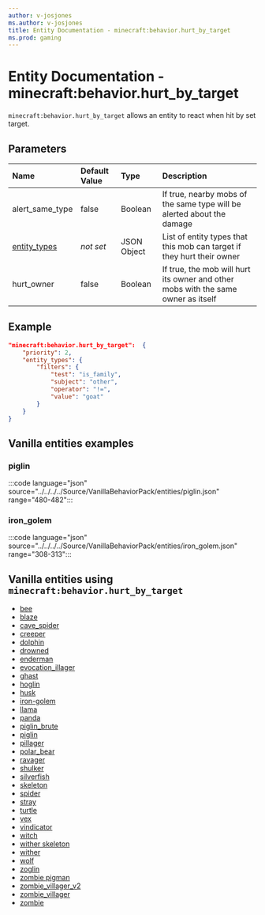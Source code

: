 ```yaml
---
author: v-josjones
ms.author: v-josjones
title: Entity Documentation - minecraft:behavior.hurt_by_target
ms.prod: gaming
---
```


# Entity Documentation - minecraft:behavior.hurt_by_target

`minecraft:behavior.hurt_by_target` allows an entity to react when hit by set target.

## Parameters

|Name |Default Value  |Type  |Description  |
|:----------|:----------|:----------|:----------|
| alert_same_type | false | Boolean| If true, nearby mobs of the same type will be alerted about the damage |
| [entity_types](../Definitions/NestedTables/entity_types.md) | *not set* | JSON Object | List of entity types that this mob can target if they hurt their owner|
| hurt_owner | false | Boolean |  If true, the mob will hurt its owner and other mobs with the same owner as itself |

## Example

```json
"minecraft:behavior.hurt_by_target":  {
    "priority": 2,
    "entity_types": {
        "filters": {
            "test": "is_family",
            "subject": "other",
            "operator": "!=",
            "value": "goat"
        }
    }
}
```

## Vanilla entities examples

### piglin

:::code language="json" source="../../../../Source/VanillaBehaviorPack/entities/piglin.json" range="480-482":::

### iron_golem

:::code language="json" source="../../../../Source/VanillaBehaviorPack/entities/iron_golem.json" range="308-313":::

## Vanilla entities using `minecraft:behavior.hurt_by_target`

- [bee](../../../../Source/VanillaBehaviorPack_Snippets/entities/bee.md)
- [blaze](../../../../Source/VanillaBehaviorPack_Snippets/entities/blaze.md)
- [cave_spider](../../../../Source/VanillaBehaviorPack_Snippets/entities/cave_spider.md)
- [creeper](../../../../Source/VanillaBehaviorPack_Snippets/entities/creeper.md)
- [dolphin](../../../../Source/VanillaBehaviorPack_Snippets/entities/dolphin.md)
- [drowned](../../../../Source/VanillaBehaviorPack_Snippets/entities/drowned.md)
- [enderman](../../../../Source/VanillaBehaviorPack_Snippets/entities/enderman.md)
- [evocation_illager](../../../../Source/VanillaBehaviorPack_Snippets/entities/evocation_illager.md)
- [ghast](../../../../Source/VanillaBehaviorPack_Snippets/entities/ghast.md)
- [hoglin](../../../../Source/VanillaBehaviorPack_Snippets/entities/hoglin.md)
- [husk](../../../../Source/VanillaBehaviorPack_Snippets/entities/husk.md)
- [iron-golem](../../../../Source/VanillaBehaviorPack_Snippets/entities/iron_golem.md)
- [llama](../../../../Source/VanillaBehaviorPack_Snippets/entities/llama.md)
- [panda](../../../../Source/VanillaBehaviorPack_Snippets/entities/panda.md)
- [piglin_brute](../../../../Source/VanillaBehaviorPack_Snippets/entities/piglin_brute.md)
- [piglin](../../../../Source/VanillaBehaviorPack_Snippets/entities/piglin.md)
- [pillager](../../../../Source/VanillaBehaviorPack_Snippets/entities/pillager.md)
- [polar_bear](../../../../Source/VanillaBehaviorPack_Snippets/entities/polar_bear.md)
- [ravager](../../../../Source/VanillaBehaviorPack_Snippets/entities/ravager.md)
- [shulker](../../../../Source/VanillaBehaviorPack_Snippets/entities/shulker.md)
- [silverfish](../../../../Source/VanillaBehaviorPack_Snippets/entities/silverfish.md)
- [skeleton](../../../../Source/VanillaBehaviorPack_Snippets/entities/skeleton.md)
- [spider](../../../../Source/VanillaBehaviorPack_Snippets/entities/spider.md)
- [stray](../../../../Source/VanillaBehaviorPack_Snippets/entities/stray.md)
- [turtle](../../../../Source/VanillaBehaviorPack_Snippets/entities/turtle.md)
- [vex](../../../../Source/VanillaBehaviorPack_Snippets/entities/vex.md)
- [vindicator](../../../../Source/VanillaBehaviorPack_Snippets/entities/vindicator.md)
- [witch](../../../../Source/VanillaBehaviorPack_Snippets/entities/witch.md)
- [wither skeleton](../../../../Source/VanillaBehaviorPack_Snippets/entities/wither_skeleton.md)
- [wither](../../../../Source/VanillaBehaviorPack_Snippets/entities/wither.md)
- [wolf](../../../../Source/VanillaBehaviorPack_Snippets/entities/wolf.md)
- [zoglin](../../../../Source/VanillaBehaviorPack_Snippets/entities/zoglin.md)
- [zombie pigman](../../../../Source/VanillaBehaviorPack_Snippets/entities/zombie_pigman.md)
- [zombie_villager_v2](../../../../Source/VanillaBehaviorPack_Snippets/entities/zombie_villager_v2.md)
- [zombie_villager](../../../../Source/VanillaBehaviorPack_Snippets/entities/zombie_villager.md)
- [zombie](../../../../Source/VanillaBehaviorPack_Snippets/entities/zombie.md)